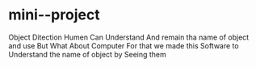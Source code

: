 # mini--project
Object Ditection 
Humen Can Understand And remain tha name of object and use 
 But What About Computer 
 For that we made this Software to Understand the name of object by Seeing them
